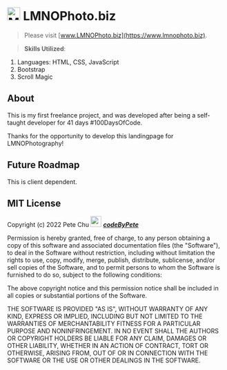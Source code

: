 # <img src='https://www.lmnophoto.biz/pics/mermaid_camera.gif' alt='Mermaid Camera logo' width='30'> LMNOPhoto.biz

>Please visit [www.LMNOPhoto.biz](https://www.lmnophoto.biz). 

>**Skills Utilized**:
<ol>
    <li>Languages: HTML, CSS, JavaScript</li>
    <li>Bootstrap</li>
    <li>Scroll Magic</li>
</ol>

## About
This is my first freelance project, and was developed after being a self-taught developer for 41 days #100DaysOfCode. 

Thanks for the opportunity to develop this landingpage for LMNOPhotography!

## Future Roadmap
This is client dependent.

## MIT License

Copyright (c) 2022 Pete Chu <img src='https://www.codebypete.com/pics/pharma2code_icon.gif' alt='codeByPete logo' width='25'> ***[codeByPete](https://www.codebypete.com/)***

Permission is hereby granted, free of charge, to any person obtaining a copy of this software and associated documentation files (the "Software"), to deal in the Software without restriction, including without limitation the rights to use, copy, modify, merge, publish, distribute, sublicense, and/or sell copies of the Software, and to permit persons to whom the Software is furnished to do so, subject to the following conditions:

The above copyright notice and this permission notice shall be included in all copies or substantial portions of the Software.

THE SOFTWARE IS PROVIDED "AS IS", WITHOUT WARRANTY OF ANY KIND, EXPRESS OR IMPLIED, INCLUDING BUT NOT LIMITED TO THE WARRANTIES OF MERCHANTABILITY FITNESS FOR A PARTICULAR PURPOSE AND NONINFRINGEMENT. IN NO EVENT SHALL THE AUTHORS OR COPYRIGHT HOLDERS BE LIABLE FOR ANY CLAIM, DAMAGES OR OTHER LIABILITY, WHETHER IN AN ACTION OF CONTRACT, TORT OR OTHERWISE, ARISING FROM, OUT OF OR IN CONNECTION WITH THE SOFTWARE OR THE USE OR OTHER DEALINGS IN THE SOFTWARE.
